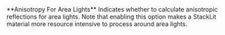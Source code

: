 <tr>
<td>**Anisotropy For Area Lights**</td>
<td>Indicates whether to calculate anisotropic reflections for area lights. Note that enabling this option makes a StackLit material more resource intensive to process around area lights.</td>
</tr>

